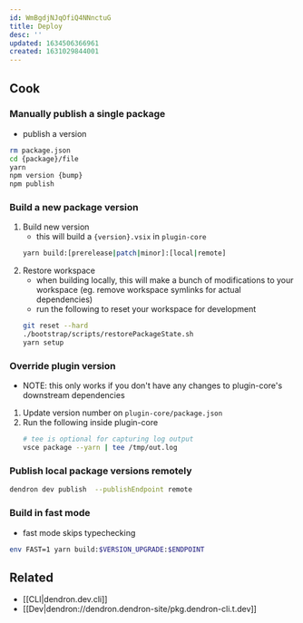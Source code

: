 ```yaml
---
id: WmBgdjNJqOfiQ4NNnctuG
title: Deploy
desc: ''
updated: 1634506366961
created: 1631029844001
---
```



## Cook

### Manually publish a single package

- publish a version
```sh
rm package.json
cd {package}/file
yarn
npm version {bump}
npm publish
```

### Build a new package version

1. Build new version
    - this will build a `{version}.vsix` in `plugin-core`
    ```sh
    yarn build:[prerelease|patch|minor]:[local|remote]
    ```
2. Restore workspace
    - when building locally, this will make a bunch of modifications to your workspace (eg. remove workspace symlinks for actual dependencies) 
    - run the following to reset your workspace for development
    ```sh
    git reset --hard
    ./bootstrap/scripts/restorePackageState.sh
    yarn setup
    ```
### Override plugin version

- NOTE: this only works if you don't have any changes to plugin-core's downstream dependencies

1. Update version number on `plugin-core/package.json`
1. Run the following inside plugin-core
    ```sh
    # tee is optional for capturing log output
    vsce package --yarn | tee /tmp/out.log
    ```

### Publish local package versions remotely

```sh
dendron dev publish  --publishEndpoint remote
```

### Build in fast mode
- fast mode skips typechecking
```sh
env FAST=1 yarn build:$VERSION_UPGRADE:$ENDPOINT
```

## Related
- [[CLI|dendron.dev.cli]]
- [[Dev|dendron://dendron.dendron-site/pkg.dendron-cli.t.dev]]